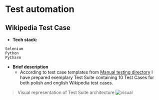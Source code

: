 # Test automation

## Wikipedia Test Case
- **Tech stack:**
```
Selenium
Python
PyCharm
```

- **Brief description**
  - According to test case templates from [Manual testing directory](https://github.com/kaishock/Test-portfolio/tree/main/Manual-testing) I have prepared exemplary Test Suite containing 10 Test Cases for both polish and english Wikipedia test cases.

> Visual representation of Test Suite architecture
![visual](https://user-images.githubusercontent.com/72787034/193686206-2898e647-d2e8-45c9-8392-1077e65bb632.png)

